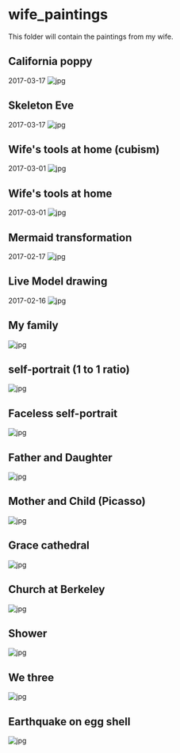 # wife_paintings
This folder will contain the paintings from my wife. 

## California poppy
2017-03-17
![jpg](https://raw.githubusercontent.com/qingkaikong/wife_paintings/master/figure_16.jpg)

## Skeleton Eve
2017-03-17
![jpg](https://raw.githubusercontent.com/qingkaikong/wife_paintings/master/figure_15.jpg)

## Wife's tools at home (cubism)
2017-03-01
![jpg](https://raw.githubusercontent.com/qingkaikong/wife_paintings/master/figure_14.jpg)

## Wife's tools at home
2017-03-01
![jpg](https://raw.githubusercontent.com/qingkaikong/wife_paintings/master/figure_13.jpg)

## Mermaid transformation
2017-02-17
![jpg](https://raw.githubusercontent.com/qingkaikong/wife_paintings/master/figure_12.jpg)

## Live Model drawing
2017-02-16
![jpg](https://raw.githubusercontent.com/qingkaikong/wife_paintings/master/figure_11.jpg)

## My family
![jpg](https://raw.githubusercontent.com/qingkaikong/wife_paintings/master/figure_10.jpg)

## self-portrait (1 to 1 ratio)
![jpg](https://raw.githubusercontent.com/qingkaikong/wife_paintings/master/figure_9.jpg)

## Faceless self-portrait
![jpg](https://raw.githubusercontent.com/qingkaikong/wife_paintings/master/figure_8.jpg)

## Father and Daughter
![jpg](https://raw.githubusercontent.com/qingkaikong/wife_paintings/master/figure_7.jpg)

## Mother and Child (Picasso)
![jpg](https://raw.githubusercontent.com/qingkaikong/wife_paintings/master/figure_6.jpg)

## Grace cathedral
![jpg](https://raw.githubusercontent.com/qingkaikong/wife_paintings/master/figure_5.jpg)

## Church at Berkeley 
![jpg](https://raw.githubusercontent.com/qingkaikong/wife_paintings/master/figure_4.jpg)

## Shower
![jpg](https://raw.githubusercontent.com/qingkaikong/wife_paintings/master/figure_3.jpg)

## We three
![jpg](https://raw.githubusercontent.com/qingkaikong/wife_paintings/master/figure_2.jpg)

## Earthquake on egg shell
![jpg](https://raw.githubusercontent.com/qingkaikong/wife_paintings/master/figure_1.jpg)